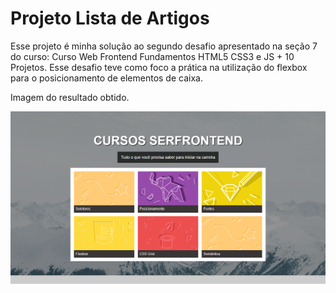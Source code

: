 # Projeto Lista de Artigos

Esse projeto é minha solução ao segundo desafio apresentado na seção 7 do curso: Curso Web Frontend Fundamentos HTML5 CSS3 e JS + 10 Projetos. Esse desafio teve como foco a prática na utilização do flexbox para o posicionamento de elementos de caixa.

Imagem do resultado obtido.

![Foto do projeto](fullpage-image.png)


